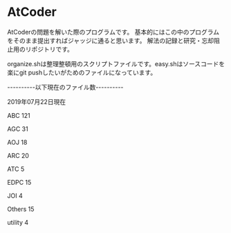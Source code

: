 # AtCoder

AtCoderの問題を解いた際のプログラムです。
基本的にはこの中のプログラムをそのまま提出すればジャッジに通ると思います。
解法の記録と研究・忘却阻止用のリポジトリです。

organize.shは整理整頓用のスクリプトファイルです。easy.shはソースコードを楽にgit pushしたいがためのファイルになっています。


----------以下現在のファイル数----------

2019年07月22日現在


ABC
     121
    
AGC
      31
    
AOJ
      18
    
ARC
      20
    
ATC
       5
    
EDPC
      15
    
JOI
       4
    
Others
      15
    
utility
       4
    
